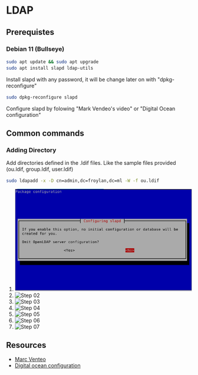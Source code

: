 # LDAP

## Prerequistes

### Debian 11 (Bullseye)
```bash
sudo apt update && sudo apt upgrade
sudo apt install slapd ldap-utils
```

Install slapd with any password, it will be change later on with "dpkg-reconfigure"

```bash
sudo dpkg-reconfigure slapd
```
Configure slapd by folowing "Mark Vendeo's video" or "Digital Ocean configuration"

## Common commands
### Adding Directory
Add directories defined in the .ldif files.
Like the sample files provided (ou.ldif, group.ldif, user.ldif)
```bash
sudo ldapadd -x -D cn=admin,dc=froylan,dc=ml -W -f ou.ldif
```

1) ![Step 01](images/ldap_01.png)
2) ![Step 02](./ldap_02.png)
3) ![Step 03](./ldap_03.png)
4) ![Step 04](./ldap_04.png)
5) ![Step 05](./ldap_05.png)
6) ![Step 06](./ldap_06.png)
7) ![Step 07](./ldap_07.png)


## Resources
* [Marc Venteo](https://www.youtube.com/watch?v=6HkIDr3QF8Y&t=573s)
* [Digital ocean configuration](https://www.digitalocean.com/community/tutorials/how-to-install-and-configure-openldap-and-phpldapadmin-on-ubuntu-16-04)
